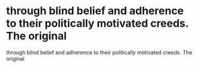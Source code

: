 # through blind belief and adherence to their politically motivated creeds. The original

through blind belief and adherence to their politically motivated creeds. The original